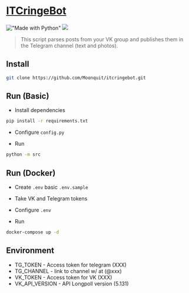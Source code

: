 # [ITCringeBot](https://vk.com/itcringe)

!["Made with Python"][1] [![][2]][3]

[1]: https://img.shields.io/badge/Made%20with-Python-%23FFD242?logo=python&logoColor=white
[2]: https://img.shields.io/badge/python-3.9.6-blue.svg
[3]: https://www.python.org/downloads/release/python-396

> This script parses posts from your VK group and publishes them in the Telegram channel (text and photos).

## Install
```bash
git clone https://github.com/Moonquit/itcringebot.git
```

## Run (Basic)
* Install dependencies
```bash
pip install -r requirements.txt
```

* Configure `config.py`

* Run
```bash
python -m src
```

## Run (Docker)

* Create `.env` basic `.env.sample`

* Take VK and Telegram tokens

* Configure `.env`

* Run
```bash
docker-compose up -d
```

## Environment

* TG_TOKEN - Access token for telegram (XXX) 
* TG_CHANNEL - link to channel w/ at (@xxx)
* VK_TOKEN - Access token for VK (XXX)
* VK_API_VERSION - API Longpoll version (5.131)
